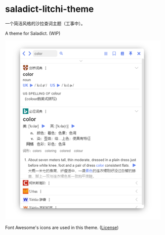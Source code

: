 # saladict-litchi-theme
一个简洁风格的沙拉查词主题（工事中）。 

A theme for Saladict. (WIP)

![Preview](.image/preview.png)

Font Awesome's icons are used in this theme. ([License](https://fontawesome.com/license))

